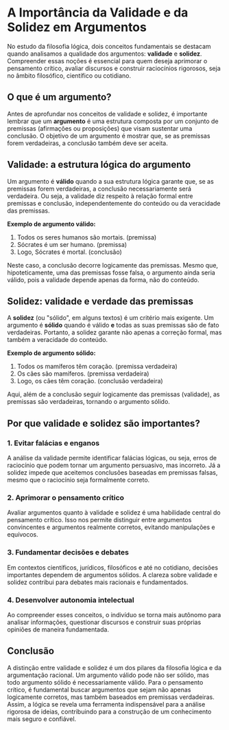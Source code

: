 
# A Importância da Validade e da Solidez em Argumentos

No estudo da filosofia lógica, dois conceitos fundamentais se destacam quando analisamos a qualidade dos argumentos: **validade** e **solidez**. Compreender essas noções é essencial para quem deseja aprimorar o pensamento crítico, avaliar discursos e construir raciocínios rigorosos, seja no âmbito filosófico, científico ou cotidiano.

## O que é um argumento?

Antes de aprofundar nos conceitos de validade e solidez, é importante lembrar que um **argumento** é uma estrutura composta por um conjunto de premissas (afirmações ou proposições) que visam sustentar uma conclusão. O objetivo de um argumento é mostrar que, se as premissas forem verdadeiras, a conclusão também deve ser aceita.

## Validade: a estrutura lógica do argumento

Um argumento é **válido** quando a sua estrutura lógica garante que, se as premissas forem verdadeiras, a conclusão necessariamente será verdadeira. Ou seja, a validade diz respeito à relação formal entre premissas e conclusão, independentemente do conteúdo ou da veracidade das premissas.

**Exemplo de argumento válido:**

1. Todos os seres humanos são mortais. (premissa)
2. Sócrates é um ser humano. (premissa)
3. Logo, Sócrates é mortal. (conclusão)

Neste caso, a conclusão decorre logicamente das premissas. Mesmo que, hipoteticamente, uma das premissas fosse falsa, o argumento ainda seria válido, pois a validade depende apenas da forma, não do conteúdo.

## Solidez: validade e verdade das premissas

A **solidez** (ou "sólido", em alguns textos) é um critério mais exigente. Um argumento é **sólido** quando é válido **e** todas as suas premissas são de fato verdadeiras. Portanto, a solidez garante não apenas a correção formal, mas também a veracidade do conteúdo.

**Exemplo de argumento sólido:**

1. Todos os mamíferos têm coração. (premissa verdadeira)
2. Os cães são mamíferos. (premissa verdadeira)
3. Logo, os cães têm coração. (conclusão verdadeira)

Aqui, além de a conclusão seguir logicamente das premissas (validade), as premissas são verdadeiras, tornando o argumento sólido.

## Por que validade e solidez são importantes?

### 1. **Evitar falácias e enganos**
A análise da validade permite identificar falácias lógicas, ou seja, erros de raciocínio que podem tornar um argumento persuasivo, mas incorreto. Já a solidez impede que aceitemos conclusões baseadas em premissas falsas, mesmo que o raciocínio seja formalmente correto.

### 2. **Aprimorar o pensamento crítico**
Avaliar argumentos quanto à validade e solidez é uma habilidade central do pensamento crítico. Isso nos permite distinguir entre argumentos convincentes e argumentos realmente corretos, evitando manipulações e equívocos.

### 3. **Fundamentar decisões e debates**
Em contextos científicos, jurídicos, filosóficos e até no cotidiano, decisões importantes dependem de argumentos sólidos. A clareza sobre validade e solidez contribui para debates mais racionais e fundamentados.

### 4. **Desenvolver autonomia intelectual**
Ao compreender esses conceitos, o indivíduo se torna mais autônomo para analisar informações, questionar discursos e construir suas próprias opiniões de maneira fundamentada.

## Conclusão

A distinção entre validade e solidez é um dos pilares da filosofia lógica e da argumentação racional. Um argumento válido pode não ser sólido, mas todo argumento sólido é necessariamente válido. Para o pensamento crítico, é fundamental buscar argumentos que sejam não apenas logicamente corretos, mas também baseados em premissas verdadeiras. Assim, a lógica se revela uma ferramenta indispensável para a análise rigorosa de ideias, contribuindo para a construção de um conhecimento mais seguro e confiável.
```
